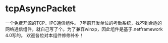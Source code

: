 # tcpAsyncPacket
一个免费开源的TCP、IPC通信组件。
7年前开发单位的考勤系统，找不到合适的网络通信组件，就自己写了个。为了兼容winxp，因此组件是基于.netframework 4.0写的。
欢迎各位对本组件修修补补！
